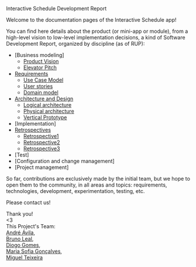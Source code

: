 Interactive Schedule Development Report

Welcome to the documentation pages of the Interactive Schedule app!

You can find here details about the product (or mini-app or module), from a high-level vision to low-level implementation decisions, a kind of Software Development Report, organized by discipline (as of RUP):

* [Business modeling] <br>
    * [Product Vision](https://github.com/DG05367/FEUP-ESOF/blob/main/docs/ProductVision.md)<br>
    * [Elevator Pitch](https://github.com/DG05367/FEUP-ESOF/blob/main/docs/ElevatorPitch.md)<br>
* [Requirements](https://github.com/DG05367/FEUP-ESOF/blob/main/docs/Requirements.md)<br>
    * [Use Case Model](https://github.com/DG05367/FEUP-ESOF/blob/main/docs/Requirements.md#use-case-model)<br>
    * [User stories](https://github.com/DG05367/FEUP-ESOF/issues)<br>
    * [Domain model](https://github.com/DG05367/FEUP-ESOF/blob/main/docs/Requirements.md#domain-model)<br>
* [Architecture and Design](https://github.com/DG05367/FEUP-ESOF/blob/main/docs/ArchitectureAndDesign.md)<br>
    * [Logical architecture](https://github.com/DG05367/FEUP-ESOF/blob/main/docs/ArchitectureAndDesign.md#logical-architecture)<br>
    * [Physical architecture](https://github.com/DG05367/FEUP-ESOF/blob/main/docs/ArchitectureAndDesign.md#physical-architecture)<br>
    * [Vertical Prototype](https://github.com/DG05367/FEUP-ESOF/blob/main/docs/ArchitectureAndDesign.md#vertical-prototype)<br>
* [Implementation]<br>
* [Retrospectives](https://github.com/DG05367/FEUP-ESOF/blob/main/docs/Retrospectives.md)<br>
    * [Retrospective1](https://github.com/DG05367/FEUP-ESOF/blob/main/docs/Retrospectives.md#Retrospective-1)<br>
    * [Retrospective2](https://github.com/DG05367/FEUP-ESOF/blob/main/docs/Retrospectives.md#Retrospective-2)<br>
    * [Retrospective3](https://github.com/DG05367/FEUP-ESOF/blob/main/docs/Retrospectives.md#Retrospective-3)<br>
* [Test]<br>
* [Configuration and change management]<br>
* [Project management]<br>

So far, contributions are exclusively made by the initial team, but we hope to open them to the community, in all areas and topics: requirements, technologies, development, experimentation, testing, etc.

Please contact us!

Thank you! <br>
<3 <br>
This Project's Team:<br>
[André Ávila](https://github.com/AvilaAndre), <br>
[Bruno Leal](https://github.com/up202008047), <br>
[Diogo Gomes](https://github.com/DG05367), <br>
[Maria Sofia Gonçalves](https://github.com/MSofiaGoncalves), <br>
[Miguel Teixeira](https://github.com/teixemigue) <br>